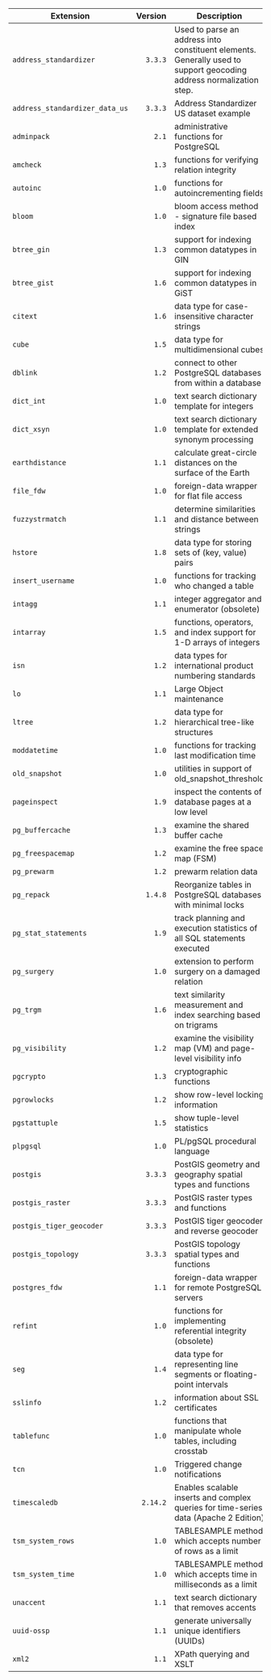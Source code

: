 | Extension                      | Version  | Description                                                                                                          |
| ------------------------------ | -------: | -------------------------------------------------------------------------------------------------------------------- |
| `address_standardizer`         | `3.3.3`  | Used to parse an address into constituent elements. Generally used to support geocoding address normalization step. |
| `address_standardizer_data_us` | `3.3.3`  | Address Standardizer US dataset example
| `adminpack`                    | `2.1`    | administrative functions for PostgreSQL
| `amcheck`                      | `1.3`    | functions for verifying relation integrity
| `autoinc`                      | `1.0`    | functions for autoincrementing fields
| `bloom`                        | `1.0`    | bloom access method - signature file based index
| `btree_gin`                    | `1.3`    | support for indexing common datatypes in GIN
| `btree_gist`                   | `1.6`    | support for indexing common datatypes in GiST
| `citext`                       | `1.6`    | data type for case-insensitive character strings
| `cube`                         | `1.5`    | data type for multidimensional cubes
| `dblink`                       | `1.2`    | connect to other PostgreSQL databases from within a database
| `dict_int`                     | `1.0`    | text search dictionary template for integers
| `dict_xsyn`                    | `1.0`    | text search dictionary template for extended synonym processing
| `earthdistance`                | `1.1`    | calculate great-circle distances on the surface of the Earth
| `file_fdw`                     | `1.0`    | foreign-data wrapper for flat file access
| `fuzzystrmatch`                | `1.1`    | determine similarities and distance between strings
| `hstore`                       | `1.8`    | data type for storing sets of (key, value) pairs
| `insert_username`              | `1.0`    | functions for tracking who changed a table
| `intagg`                       | `1.1`    | integer aggregator and enumerator (obsolete)
| `intarray`                     | `1.5`    | functions, operators, and index support for 1-D arrays of integers
| `isn`                          | `1.2`    | data types for international product numbering standards
| `lo`                           | `1.1`    | Large Object maintenance
| `ltree`                        | `1.2`    | data type for hierarchical tree-like structures
| `moddatetime`                  | `1.0`    | functions for tracking last modification time
| `old_snapshot`                 | `1.0`    | utilities in support of old_snapshot_threshold
| `pageinspect`                  | `1.9`    | inspect the contents of database pages at a low level
| `pg_buffercache`               | `1.3`    | examine the shared buffer cache
| `pg_freespacemap`              | `1.2`    | examine the free space map (FSM)
| `pg_prewarm`                   | `1.2`    | prewarm relation data
| `pg_repack`                    | `1.4.8`  | Reorganize tables in PostgreSQL databases with minimal locks
| `pg_stat_statements`           | `1.9`    | track planning and execution statistics of all SQL statements executed
| `pg_surgery`                   | `1.0`    | extension to perform surgery on a damaged relation
| `pg_trgm`                      | `1.6`    | text similarity measurement and index searching based on trigrams
| `pg_visibility`                | `1.2`    | examine the visibility map (VM) and page-level visibility info
| `pgcrypto`                     | `1.3`    | cryptographic functions
| `pgrowlocks`                   | `1.2`    | show row-level locking information
| `pgstattuple`                  | `1.5`    | show tuple-level statistics
| `plpgsql`                      | `1.0`    | PL/pgSQL procedural language
| `postgis`                      | `3.3.3`  | PostGIS geometry and geography spatial types and functions
| `postgis_raster`               | `3.3.3`  | PostGIS raster types and functions
| `postgis_tiger_geocoder`       | `3.3.3`  | PostGIS tiger geocoder and reverse geocoder
| `postgis_topology`             | `3.3.3`  | PostGIS topology spatial types and functions
| `postgres_fdw`                 | `1.1`    | foreign-data wrapper for remote PostgreSQL servers
| `refint`                       | `1.0`    | functions for implementing referential integrity (obsolete)
| `seg`                          | `1.4`    | data type for representing line segments or floating-point intervals
| `sslinfo`                      | `1.2`    | information about SSL certificates
| `tablefunc`                    | `1.0`    | functions that manipulate whole tables, including crosstab
| `tcn`                          | `1.0`    | Triggered change notifications
| `timescaledb`                  | `2.14.2` | Enables scalable inserts and complex queries for time-series data (Apache 2 Edition)
| `tsm_system_rows`              | `1.0`    | TABLESAMPLE method which accepts number of rows as a limit
| `tsm_system_time`              | `1.0`    | TABLESAMPLE method which accepts time in milliseconds as a limit
| `unaccent`                     | `1.1`    | text search dictionary that removes accents
| `uuid-ossp`                    | `1.1`    | generate universally unique identifiers (UUIDs)
| `xml2`                         | `1.1`    | XPath querying and XSLT
